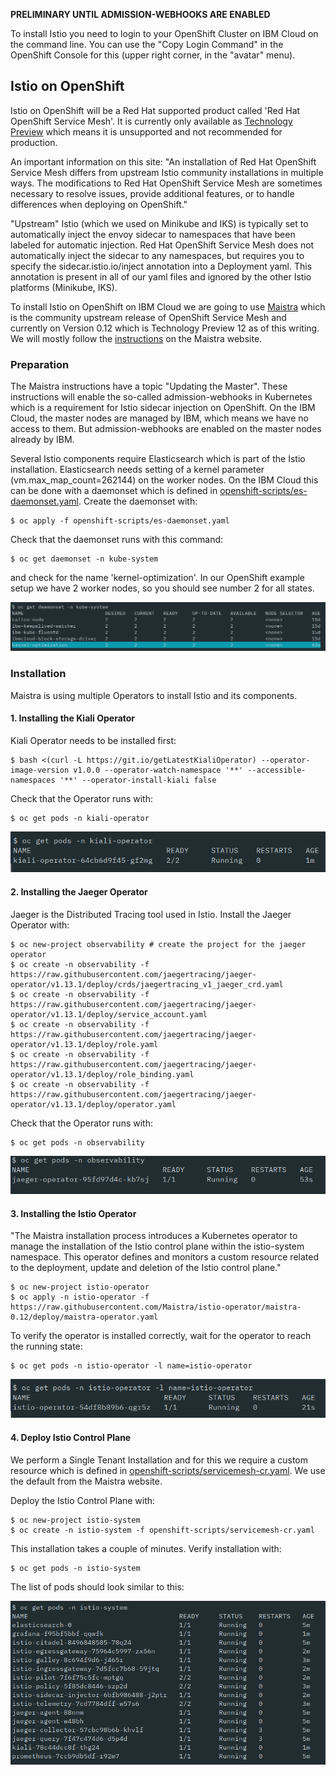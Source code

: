 __PRELIMINARY UNTIL ADMISSION-WEBHOOKS ARE ENABLED__

To install Istio you need to login to your OpenShift Cluster on IBM Cloud on the command line. You can use the "Copy Login Command" in the OpenShift Console for this (upper right corner, in the "avatar" menu).


## Istio on OpenShift

Istio on OpenShift will be a Red Hat supported product called 'Red Hat OpenShift Service Mesh'. It is currently only available as [Technology Preview](https://docs.openshift.com/container-platform/3.11/servicemesh-install/servicemesh-install.html#install_chapter_1) which means it is unsupported and not recommended for production. 

An important information on this site: "An installation of Red Hat OpenShift Service Mesh differs from upstream Istio community installations in multiple ways. The modifications to Red Hat OpenShift Service Mesh are sometimes necessary to resolve issues, provide additional features, or to handle differences when deploying on OpenShift."

"Upstream" Istio (which we used on Minikube and IKS) is typically set to automatically inject the envoy sidecar to namespaces that have been labeled for automatic injection. Red Hat OpenShift Service Mesh does not automatically inject the sidecar to any namespaces, but requires you to specify the sidecar.istio.io/inject annotation into a Deployment yaml. This annotation is present in all of our yaml files and ignored by the other Istio platforms (Minikube, IKS).

To install Istio on OpenShift on IBM Cloud we are going to use [Maistra](https://maistra.io) which is the community upstream release of OpenShift Service Mesh and currently on Version 0.12 which is Technology Preview 12 as of this writing. We will mostly follow the [instructions](https://maistra.io/docs/getting_started/install/) on the Maistra website.

### Preparation

The Maistra instructions have a topic "Updating the Master". These instructions will enable the so-called admission-webhooks in Kubernetes which is a requirement for Istio sidecar injection on OpenShift. On the IBM Cloud, the master nodes are managed by IBM, which means we have no access to them. But admission-webhooks are enabled on the master nodes already by IBM.

Several Istio components require Elasticsearch which is part of the Istio installation. Elasticsearch needs setting of a kernel parameter (vm.max_map_count=262144) on the worker nodes. On the IBM Cloud this can be done with a daemonset which is defined in [openshift-scripts/es-daemonset.yaml](../openshift-scripts/es-daemonset.yaml). Create the daemonset with:


```
$ oc apply -f openshift-scripts/es-daemonset.yaml
```

Check that the daemonset runs with this command:

```
$ oc get daemonset -n kube-system 
```

and check for the name 'kernel-optimization'. In our OpenShift example setup we have 2 worker nodes, so you should see number 2 for all states. 

![DaemonSet](../images/openshift-daemonset.png)

### Installation

Maistra is using multiple Operators to install Istio and its components.

#### 1. Installing the Kiali Operator

Kiali Operator needs to be installed first:

```
$ bash <(curl -L https://git.io/getLatestKialiOperator) --operator-image-version v1.0.0 --operator-watch-namespace '**' --accessible-namespaces '**' --operator-install-kiali false
```

Check that the Operator runs with:

```
$ oc get pods -n kiali-operator
```

![Kiali Operator](../images/openshift-kiali-op.png)


#### 2. Installing the Jaeger Operator

Jaeger is the Distributed Tracing tool used in Istio. Install the Jaeger Operator with:

```
$ oc new-project observability # create the project for the jaeger operator
$ oc create -n observability -f https://raw.githubusercontent.com/jaegertracing/jaeger-operator/v1.13.1/deploy/crds/jaegertracing_v1_jaeger_crd.yaml
$ oc create -n observability -f https://raw.githubusercontent.com/jaegertracing/jaeger-operator/v1.13.1/deploy/service_account.yaml
$ oc create -n observability -f https://raw.githubusercontent.com/jaegertracing/jaeger-operator/v1.13.1/deploy/role.yaml
$ oc create -n observability -f https://raw.githubusercontent.com/jaegertracing/jaeger-operator/v1.13.1/deploy/role_binding.yaml
$ oc create -n observability -f https://raw.githubusercontent.com/jaegertracing/jaeger-operator/v1.13.1/deploy/operator.yaml
```

Check that the Operator runs with:

```
$ oc get pods -n observability
```

![Jaeger Operator](../images/openshift-jaeger-op.png)


#### 3. Installing the Istio Operator

"The Maistra installation process introduces a Kubernetes operator to manage the installation of the Istio control plane within the istio-system namespace. This operator defines and monitors a custom resource related to the deployment, update and deletion of the Istio control plane."

```
$ oc new-project istio-operator
$ oc apply -n istio-operator -f https://raw.githubusercontent.com/Maistra/istio-operator/maistra-0.12/deploy/maistra-operator.yaml
```

To verify the operator is installed correctly, wait for the operator to reach the running state:

```
$ oc get pods -n istio-operator -l name=istio-operator
```

![Istio Operator](../images/openshift-istio-op.png)

#### 4. Deploy Istio Control Plane

We perform a Single Tenant Installation and for this we require a custom resource which is defined in [openshift-scripts/servicemesh-cr.yaml](../openshift-scripts/servicemesh-cr.yaml). We use the default from the Maistra website.

Deploy the Istio Control Plane with:
```
$ oc new-project istio-system
$ oc create -n istio-system -f openshift-scripts/servicemesh-cr.yaml
```

This installation takes a couple of minutes. Verify installation with:

```
$ oc get pods -n istio-system
```

The list of pods should look similar to this:

![Istio Control Plane](../images/openshift-istio.png)



